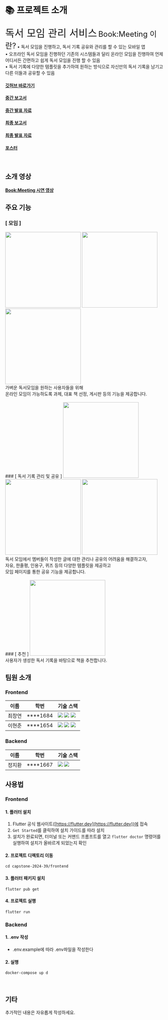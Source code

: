 
# 📚 프로젝트 소개
<font size=6>독서 모임 관리 서비스</font>
<font size=5>Book:Meeting 이란?</font>
• 독서 모임을 진행하고, 독서 기록 공유와 관리를 할 수 있는 모바일 앱<br>
• 오프라인 독서 모임을 진행하던 기존의 시스템들과 달리 온라인 모임을 진행하여 언제 어디서든 간편하고 쉽게 독서 모임을 진행 할 수 있음<br>
• 독서 기록에 다양한 템플릿을 추가하여 원하는 방식으로 자신만의 독서 기록을 남기고 다른 이들과 공유할 수 있음<br>


#### [깃허브 바로가기](https://github.com/kookmin-sw/capstone-2024-39)
#### [중간 보고서](https://docs.google.com/document/d/1i16JsIX1ZV_-k1uWRbPaX7ZjnDUnKAtCAj4W1fes8B4/edit?usp=sharing)
#### [중간 발표 자료](https://drive.google.com/file/d/16d2ZMzQ4o3kiDXWp-8oM8cN9kBTLiGhA/view?usp=sharing)
#### [최종 보고서](https://docs.google.com/document/d/1DOv1t9IZNr57CeJ9pTD1VBJrtRXLUegzWLdz8KpTqnE/edit?usp=sharing)
#### [최종 발표 자료](https://docs.google.com/presentation/d/150xfvmu41u8g8sZ99GD742oW2upGPhFNIjAlYpmlD4U/edit?usp=sharing)
#### [포스터](https://drive.google.com/file/d/1Zq_1m_YbRiJ-4Sl7UL5bTPA4aHU8MO7S/view?usp=sharing)

<br>

## 소개 영상
#### [Book:Meeting 시연 영상](https://youtu.be/aEsOtejFEfc)

## 주요 기능

### [ 모임 ]
<img width = "240" src = "https://github.com/kookmin-sw/capstone-2024-39/assets/53289569/4f28da4f-1ac9-4576-8135-c3cdbc4e941b">
<img width = "240" src = "https://github.com/kookmin-sw/capstone-2024-39/assets/53289569/1f41cef8-007f-44da-9abe-cd1c4adbb052">
<img width = "240" src = "https://github.com/kookmin-sw/capstone-2024-39/assets/53289569/5725ffa5-2144-4072-a586-b93e1840f265">
<br>
가벼운 독서모임을 원하는 사용자들을 위해<br>
온라인 모임이 가능하도록 과제, 대표 책 선정, 게시판 등의 기능을 제공합니다.<br>
<br>
### [ 독서 기록 관리 및 공유 ]
<img width = "240" src = "https://github.com/kookmin-sw/capstone-2024-39/assets/53289569/e8da4560-5da9-436c-a756-9b968e6d86c8">
<img width = "240" src = "https://github.com/kookmin-sw/capstone-2024-39/assets/53289569/7368e942-1527-44ca-a762-3ee1e927f258">
<img width = "240" src = "https://github.com/kookmin-sw/capstone-2024-39/assets/53289569/42205eea-b1f0-4b62-a0f3-5f876092ad47">
<br>
독서 모임에서 멤버들이 작성한 글에 대한 관리나 공유의 어려움을 해결하고자,<br>
자유, 한줄평, 인용구, 퀴즈 등의 다양한 템플릿을 제공하고<br>
모임 페이지를 통한 공유 기능을 제공합니다.<br>
<br>
### [ 추천 ]
<img width = "240" src = "https://github.com/kookmin-sw/capstone-2024-39/assets/53289569/92c3c887-09aa-413e-bac0-d2bf1f459eb8">
<br>
사용자가 생성한 독서 기록을 바탕으로 책을 추천합니다.<br>

## 팀원 소개
### Frontend
<table>
    <tr>
        <th>이름</th>
        <th>학번</th>
        <th>기술 스택</th>
    </tr>
    <tbody>
        <td valign = "middle">최창연</td>
        <td>****1684</td>
        <td><img src="https://img.shields.io/badge/Flutter-%2302569B.svg?style=for-the-badge&logo=Flutter&logoColor=white"> <img src="https://img.shields.io/badge/Android-3DDC84?style=for-the-badge&logo=android&logoColor=white"> <img src="https://img.shields.io/badge/iOS-000000?style=for-the-badge&logo=ios&logoColor=white"></td>
    </tbody>
    <tbody>
        <td valign = "middle">이현준</td>
        <td>****1654</td>
        <td><img src="https://img.shields.io/badge/Flutter-%2302569B.svg?style=for-the-badge&logo=Flutter&logoColor=white"> <img src="https://img.shields.io/badge/Android-3DDC84?style=for-the-badge&logo=android&logoColor=white"> <img src="https://img.shields.io/badge/iOS-000000?style=for-the-badge&logo=ios&logoColor=white"></td>
    </tbody>
</table>

### Backend
<table>
    <tr>
        <th>이름</th>
        <th>학번</th>
        <th>기술 스택</th>
    </tr>
    <tbody>
        <td valign = middle>정지환</td>
        <td>****1667</td>
        <td><img src="https://img.shields.io/badge/spring-%236DB33F.svg?style=for-the-badge&logo=spring&logoColor=white"> 
            <img src="https://img.shields.io/badge/mysql-4479A1.svg?style=for-the-badge&logo=mysql&logoColor=white"></td>
    </tbody>
</table>


## 사용법
### Frontend

#### 1. 플러터 설치

1. Flutter 공식 웹사이트([https://flutter.dev](https://flutter.dev))에 접속
2. `Get Started`를 클릭하여 설치 가이드를 따라 설치
3. 설치가 완료되면, 터미널 또는 커맨드 프롬프트를 열고 `flutter doctor` 명령어를 실행하여 설치가 올바르게 되었는지 확인

#### 2. 프로젝트 디렉토리 이동

```
cd capstone-2024-39/frontend
```

#### 3. 플러터 패키지 설치

```
flutter pub get
```

#### 4. 프로젝트 실행

```
flutter run
```

### Backend

#### 1. .env 작성

- .env.example에 따라 .env파일을 작성한다

#### 2. 실행

```
docker-compose up d
```


<br>


## 기타
추가적인 내용은 자유롭게 작성하세요.